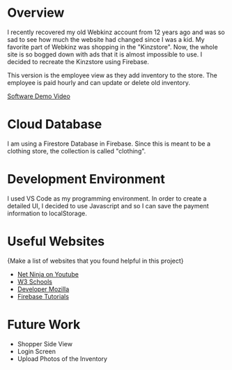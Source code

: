 # Overview

I recently recovered my old Webkinz account from 12 years ago and was so sad to see how much the website had changed since I was a kid. My favorite part of Webkinz was shopping in the "Kinzstore". Now, the whole site is so bogged down with ads that it is almost impossible to use. I decided to recreate the Kinzstore using Firebase.

This version is the employee view as they add inventory to the store. The employee is paid hourly and can update or delete old inventory. 

[Software Demo Video](http://youtube.link.goes.here)

# Cloud Database

I am using a Firestore Database in Firebase. Since this is meant to be a clothing store, the collection is called "clothing".

# Development Environment

I used VS Code as my programming environment. In order to create a detailed UI, I decided to use Javascript and so I can save the payment information to localStorage. 

# Useful Websites

{Make a list of websites that you found helpful in this project}
* [Net Ninja on Youtube](https://www.youtube.com/channel/UCW5YeuERMmlnqo4oq8vwUpg)
* [W3 Schools](https://www.w3schools.com/)
* [Developer Mozilla](https://developer.mozilla.org/)
* [Firebase Tutorials](https://firebase.google.com/)

# Future Work

* Shopper Side View
* Login Screen
* Upload Photos of the Inventory